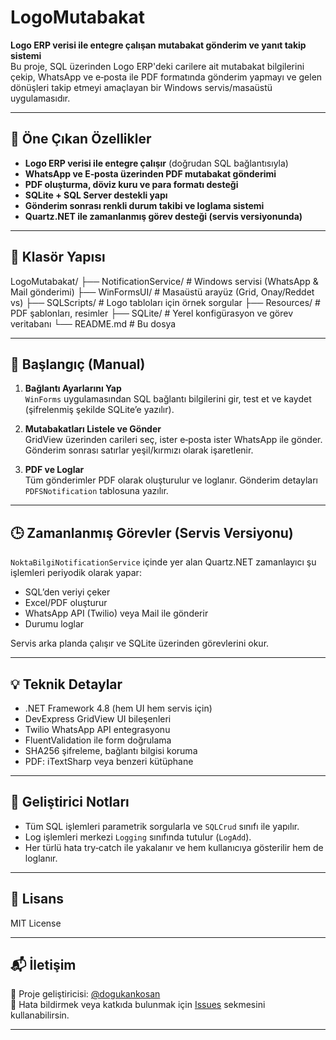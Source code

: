 # LogoMutabakat

**Logo ERP verisi ile entegre çalışan mutabakat gönderim ve yanıt takip sistemi**  
Bu proje, SQL üzerinden Logo ERP'deki carilere ait mutabakat bilgilerini çekip, WhatsApp ve e‑posta ile PDF formatında gönderim yapmayı ve gelen dönüşleri takip etmeyi amaçlayan bir Windows servis/masaüstü uygulamasıdır.

---

## 🚀 Öne Çıkan Özellikler

- **Logo ERP verisi ile entegre çalışır** (doğrudan SQL bağlantısıyla)
- **WhatsApp ve E‑posta üzerinden PDF mutabakat gönderimi**
- **PDF oluşturma, döviz kuru ve para formatı desteği**
- **SQLite + SQL Server destekli yapı**
- **Gönderim sonrası renkli durum takibi ve loglama sistemi**
- **Quartz.NET ile zamanlanmış görev desteği (servis versiyonunda)**

---

## 📂 Klasör Yapısı

LogoMutabakat/
├── NotificationService/ # Windows servisi (WhatsApp & Mail gönderimi)
├── WinFormsUI/ # Masaüstü arayüz (Grid, Onay/Reddet vs)
├── SQLScripts/ # Logo tabloları için örnek sorgular
├── Resources/ # PDF şablonları, resimler
├── SQLite/ # Yerel konfigürasyon ve görev veritabanı
└── README.md # Bu dosya


---

## 🔧 Başlangıç (Manual)

1. **Bağlantı Ayarlarını Yap**  
   `WinForms` uygulamasından SQL bağlantı bilgilerini gir, test et ve kaydet (şifrelenmiş şekilde SQLite’e yazılır).

2. **Mutabakatları Listele ve Gönder**  
   GridView üzerinden carileri seç, ister e‑posta ister WhatsApp ile gönder. Gönderim sonrası satırlar yeşil/kırmızı olarak işaretlenir.

3. **PDF ve Loglar**  
   Tüm gönderimler PDF olarak oluşturulur ve loglanır. Gönderim detayları `PDFSNotification` tablosuna yazılır.

---

## 🕒 Zamanlanmış Görevler (Servis Versiyonu)

`NoktaBilgiNotificationService` içinde yer alan Quartz.NET zamanlayıcı şu işlemleri periyodik olarak yapar:

- SQL’den veriyi çeker
- Excel/PDF oluşturur
- WhatsApp API (Twilio) veya Mail ile gönderir
- Durumu loglar

Servis arka planda çalışır ve SQLite üzerinden görevlerini okur.

---

## 💡 Teknik Detaylar

- .NET Framework 4.8 (hem UI hem servis için)
- DevExpress GridView UI bileşenleri
- Twilio WhatsApp API entegrasyonu
- FluentValidation ile form doğrulama
- SHA256 şifreleme, bağlantı bilgisi koruma
- PDF: iTextSharp veya benzeri kütüphane

---

## 🧪 Geliştirici Notları

- Tüm SQL işlemleri parametrik sorgularla ve `SQLCrud` sınıfı ile yapılır.
- Log işlemleri merkezi `Logging` sınıfında tutulur (`LogAdd`).
- Her türlü hata try‑catch ile yakalanır ve hem kullanıcıya gösterilir hem de loglanır.

---

## 📄 Lisans

MIT License

---

## 📬 İletişim

🧠 Proje geliştiricisi: [@dogukankosan](https://github.com/dogukankosan)  
🐞 Hata bildirmek veya katkıda bulunmak için [Issues](https://github.com/dogukankosan/LogoMutabakat/issues) sekmesini kullanabilirsin.

---


